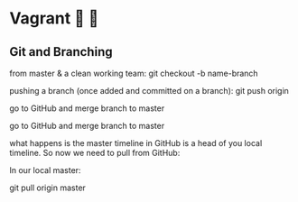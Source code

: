 # Vagrant :taco: :taco:

## Git and Branching

from master & a clean working team:
  git checkout -b name-branch

pushing a branch (once added and committed on a branch):
  git push origin <branch-name>

go to GitHub and merge branch to master

  go to GitHub and merge branch to master

what happens is the master timeline in GitHub is a head of you local timeline. So now we need to pull from GitHub:

In our local master:

git pull origin master

